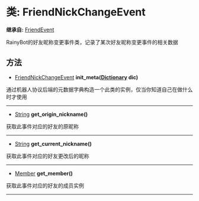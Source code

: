 # 类: FriendNickChangeEvent  
  
**继承自:** [FriendEvent](FriendEvent.md)  
  
RainyBot的好友昵称变更事件类，记录了某次好友昵称变更事件的相关数据  
  
## 方法 
  
- [FriendNickChangeEvent](FriendNickChangeEvent.md) **init_meta([Dictionary](https://docs.godotengine.org/en/latest/classes/class_dictionary.html) dic)**  
  
通过机器人协议后端的元数据字典构造一个此类的实例，仅当你知道自己在做什么时才使用  
  
---  
  
- [String](https://docs.godotengine.org/en/latest/classes/class_string.html) **get_origin_nickname()**  
  
获取此事件对应的好友的原昵称  
  
---  
  
- [String](https://docs.godotengine.org/en/latest/classes/class_string.html) **get_current_nickname()**  
  
获取此事件对应的好友更改后的昵称  
  
---  
  
- [Member](Member.md) **get_member()**  
  
获取此事件对应的好友的成员实例  
  
---  
  

